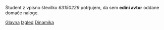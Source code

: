 Študent z vpisno številko _63150229_ potrjujem, da sem __edini avtor__ oddane domače naloge.

[Glavna](https://rawgit.com/EragonpeerGynt/stroboskop/master/stroboskop.html)
[Izgled](https://rawgit.com/EragonpeerGynt/stroboskop/izgled/stroboskop.html)
[Dinamika](https://rawgit.com/EragonpeerGynt/stroboskop/dinamika/stroboskop.html)